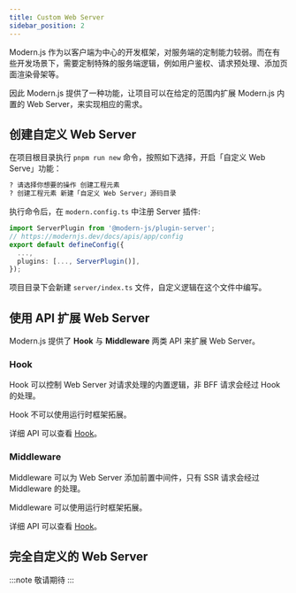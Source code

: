 ```yaml
---
title: Custom Web Server
sidebar_position: 2
---
```


Modern.js 作为以客户端为中心的开发框架，对服务端的定制能力较弱。而在有些开发场景下，需要定制特殊的服务端逻辑，例如用户鉴权、请求预处理、添加页面渲染骨架等。

因此 Modern.js 提供了一种功能，让项目可以在给定的范围内扩展 Modern.js 内置的 Web Server，来实现相应的需求。

## 创建自定义 Web Server

在项目根目录执行 `pnpm run new` 命令，按照如下选择，开启「自定义 Web Serve」功能：

```bash
? 请选择你想要的操作 创建工程元素
? 创建工程元素 新建「自定义 Web Server」源码目录
```

执行命令后，在 `modern.config.ts` 中注册 Server 插件:

```ts title="modern.config.ts"
import ServerPlugin from '@modern-js/plugin-server';
// https://modernjs.dev/docs/apis/app/config
export default defineConfig({
  ...,
  plugins: [..., ServerPlugin()],
});
```

项目目录下会新建 `server/index.ts` 文件，自定义逻辑在这个文件中编写。

## 使用 API 扩展 Web Server

Modern.js 提供了 **Hook** 与 **Middleware** 两类 API 来扩展 Web Server。

### Hook

Hook 可以控制 Web Server 对请求处理的内置逻辑，非 BFF 请求会经过 Hook 的处理。

Hook 不可以使用运行时框架拓展。

详细 API 可以查看 [Hook](/docs/apis/app/runtime/web-server/hook)。

### Middleware

Middleware 可以为 Web Server 添加前置中间件，只有 SSR 请求会经过 Middleware 的处理。

Middleware 可以使用运行时框架拓展。

详细 API 可以查看 [Hook](/docs/apis/app/runtime/web-server/middleware)。

## 完全自定义的 Web Server

:::note
敬请期待
:::

